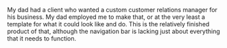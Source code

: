 My dad had a client who wanted a custom customer relations manager for his business. My dad employed me to make that, or at the very least a template for what it could look like and do. This is the relatively finished product of that, although the navigation bar is lacking just about everything that it needs to function.
